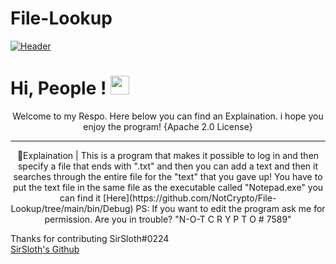 # File-Lookup
[![Header](https://github.com/NotCrypto/NotCrypto/blob/master/assests/sevn.png "Header")](https://github.com)
# Hi, People ! <img src="https://github.com/NotCrypto/NotCrypto/blob/master/assests/wave.gif" width="30px">
<p align='center'>
Welcome to my Respo. Here below you can find an Explaination. i hope you enjoy the program! {Apache 2.0 License}
</p>
<hr>

<p align='center'> 📰Explaination | This is a program that makes it possible to log in and then specify a file that ends with ".txt" and then you can add a text and then it searches through the entire file for the "text" that you gave up!
 You have to put the text file in the same file as the executable called "Notepad.exe" you can find it [Here](https://github.com/NotCrypto/File-Lookup/tree/main/bin/Debug)
 PS: If you want to edit the program ask me for permission. Are you in trouble? "N-O-T C R Y P T O # 7589"
 </p>
 


Thanks for contributing SirSloth#0224 <br>
[SirSloth's Github](https://github.com/SlothsAreLazyTho)
